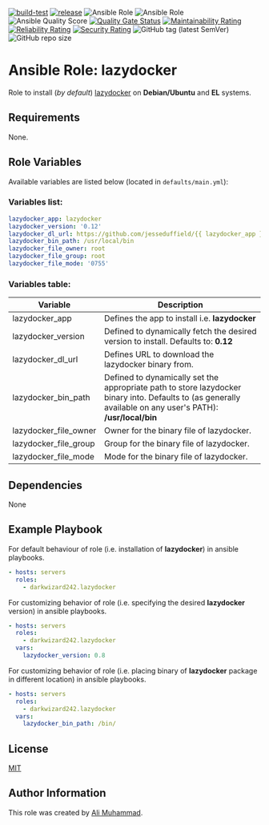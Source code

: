 [![build-test](https://github.com/darkwizard242/ansible-role-lazydocker/workflows/build-and-test/badge.svg?branch=master)](https://github.com/darkwizard242/ansible-role-lazydocker/actions?query=workflow%3Abuild-and-test) [![release](https://github.com/darkwizard242/ansible-role-lazydocker/workflows/release/badge.svg)](https://github.com/darkwizard242/ansible-role-lazydocker/actions?query=workflow%3Arelease) ![Ansible Role](https://img.shields.io/ansible/role/49118?color=dark%20green%20) ![Ansible Role](https://img.shields.io/ansible/role/d/49118?label=role%20downloads) ![Ansible Quality Score](https://img.shields.io/ansible/quality/49118?label=ansible%20quality%20score) [![Quality Gate Status](https://sonarcloud.io/api/project_badges/measure?project=ansible-role-lazydocker&metric=alert_status)](https://sonarcloud.io/dashboard?id=ansible-role-lazydocker) [![Maintainability Rating](https://sonarcloud.io/api/project_badges/measure?project=ansible-role-lazydocker&metric=sqale_rating)](https://sonarcloud.io/dashboard?id=ansible-role-lazydocker) [![Reliability Rating](https://sonarcloud.io/api/project_badges/measure?project=ansible-role-lazydocker&metric=reliability_rating)](https://sonarcloud.io/dashboard?id=ansible-role-lazydocker) [![Security Rating](https://sonarcloud.io/api/project_badges/measure?project=ansible-role-lazydocker&metric=security_rating)](https://sonarcloud.io/dashboard?id=ansible-role-lazydocker) ![GitHub tag (latest SemVer)](https://img.shields.io/github/tag/darkwizard242/ansible-role-lazydocker?label=release) ![GitHub repo size](https://img.shields.io/github/repo-size/darkwizard242/ansible-role-lazydocker?color=orange&style=flat-square)

# Ansible Role: lazydocker

Role to install (_by default_) [lazydocker](https://github.com/jesseduffield/lazydocker) on **Debian/Ubuntu** and **EL** systems.

## Requirements

None.

## Role Variables

Available variables are listed below (located in `defaults/main.yml`):

### Variables list:

```yaml
lazydocker_app: lazydocker
lazydocker_version: '0.12'
lazydocker_dl_url: https://github.com/jesseduffield/{{ lazydocker_app }}/releases/download/v{{ lazydocker_version }}/{{ lazydocker_app }}_{{ lazydocker_version }}_{{ ansible_system }}_{{ ansible_architecture }}.tar.gz
lazydocker_bin_path: /usr/local/bin
lazydocker_file_owner: root
lazydocker_file_group: root
lazydocker_file_mode: '0755'
```

### Variables table:

Variable              | Description
--------------------- | ------------------------------------------------------------------------------------------------------------------------------------------------------------
lazydocker_app        | Defines the app to install i.e. **lazydocker**
lazydocker_version    | Defined to dynamically fetch the desired version to install. Defaults to: **0.12**
lazydocker_dl_url     | Defines URL to download the lazydocker binary from.
lazydocker_bin_path   | Defined to dynamically set the appropriate path to store lazydocker binary into. Defaults to (as generally available on any user's PATH): **/usr/local/bin**
lazydocker_file_owner | Owner for the binary file of lazydocker.
lazydocker_file_group | Group for the binary file of lazydocker.
lazydocker_file_mode  | Mode for the binary file of lazydocker.

## Dependencies

None

## Example Playbook

For default behaviour of role (i.e. installation of **lazydocker**) in ansible playbooks.

```yaml
- hosts: servers
  roles:
    - darkwizard242.lazydocker
```

For customizing behavior of role (i.e. specifying the desired **lazydocker** version) in ansible playbooks.

```yaml
- hosts: servers
  roles:
    - darkwizard242.lazydocker
  vars:
    lazydocker_version: 0.8
```

For customizing behavior of role (i.e. placing binary of **lazydocker** package in different location) in ansible playbooks.

```yaml
- hosts: servers
  roles:
    - darkwizard242.lazydocker
  vars:
    lazydocker_bin_path: /bin/
```

## License

[MIT](https://github.com/darkwizard242/ansible-role-lazydocker/blob/master/LICENSE)

## Author Information

This role was created by [Ali Muhammad](https://www.alimuhammad.dev/).
